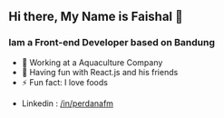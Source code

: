## Hi there, My Name is Faishal 👋

### Iam a Front-end Developer based on Bandung

- 🔭 Working at a Aquaculture Company
- 🌱 Having fun with React.js and his friends
- ⚡ Fun fact: I love foods

* Linkedin : [/in/perdanafm](https://www.linkedin.com/in/perdanafm/)
